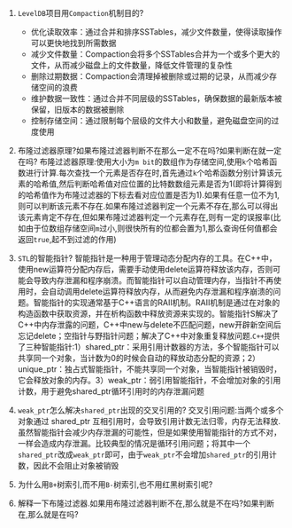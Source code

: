 1. `LevelDB`项目用`Compaction`机制目的?
    * 优化读取效率：通过合并和排序SSTables，减少文件数量，使得读取操作可以更快地找到所需数据
    * 减少文件数量：Compaction会将多个SSTables合并为一个或多个更大的文件，从而减少磁盘上的文件数量，降低文件管理的复杂性
    * 删除过期数据：Compaction会清理掉被删除或过期的记录，从而减少存储空间的浪费
    * 维护数据一致性：通过合并不同层级的SSTables，确保数据的最新版本被保留，旧版本的数据被删除
    * 控制存储空间：通过限制每个层级的文件大小和数量，避免磁盘空间的过度使用
2. 布隆过滤器原理?如果布隆过滤器判断不在那么一定不在吗?如果判断在就一定在吗?
   布隆过滤器原理:使用大小为`m bit`的数组作为存储空间,使用`k`个哈希函数进行计算.每次查找一个元素是否存在时,首先通过`k`个哈希函数分别计算该元素的哈希值,然后判断哈希值对应位置的比特数数组元素是否为1(即将计算得到的哈希值作为布隆过滤器的下标去看对应位置是否为1).如果有任意一位不为1,则可以判断该元素不存在.如果布隆过滤器判定一个元素不存在,那么可以得出该元素肯定不存在,但如果布隆过滤器判定一个元素存在,则有一定的误报率(比如由于位数组存储空间`m`过小,则很快所有的位都会置为1,那么查询任何值都会返回`true`,起不到过滤的作用)
3. `STL`的智能指针?
   智能指针是一种用于管理动态分配内存的工具。在C++中，使用new运算符分配内存后，需要手动使用delete运算符释放该内存，否则可能会导致内存泄漏和程序崩溃。而智能指针可以自动管理内存，当指针不再使用时，会自动调用delete运算符释放内存，从而避免内存泄漏和程序崩溃的问题。智能指针的实现通常基于C++语言的RAII机制。RAII机制是通过在对象的构造函数中获取资源，并在析构函数中释放资源来实现的。智能指针S解决了C++中内存泄露的问题，C++中new与delete不匹配问题，new开辟新空间后忘记delete；空指针与野指针问题；解决了C++中对象重复释放问题.`C++`提供了三种智能指针:1）shared_ptr：采用引用计数器的方法，多个智能指针可以共享同一个对象，当计数为0的时候会自动的释放动态分配的资源；2）unique_ptr：独占式智能指针，不能共享同一个对象，当智能指针被销毁时，它会释放对象的内存。3）weak_ptr：弱引用智能指针，不会增加对象的引用计数，用于避免shared_ptr循环引用时的内存泄漏问题
4. `weak_ptr`怎么解决`shared_ptr`出现的交叉引用的?
   交叉引用问题:当两个或多个对象通过 shared_ptr 互相引用时，会导致引用计数无法归零，内存无法释放.
   虽然智能指针会减少内存泄漏的可能性，但是如果使用智能指针的方式不对，一样会造成内存泄漏。比较典型的情况是循环引用问题；将其中一个`shared_ptr`改成`weak_ptr`即可，由于`weak_ptr`不会增加`shared_ptr`的引用计数，因此不会阻止对象被销毁
5. 为什么用`B+`树索引,而不用`B-`树索引,也不用红黑树索引呢?

6. 解释一下布隆过滤器.如果用布隆过滤器判断不在,那么就是不在吗?如果判断在,那么就是在吗?
   
   